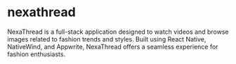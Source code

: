 # nexathread
NexaThread is a full-stack application designed to watch videos and browse images related to fashion trends and styles.  Built using React Native, NativeWind, and Appwrite, NexaThread offers a seamless experience for fashion enthusiasts.
